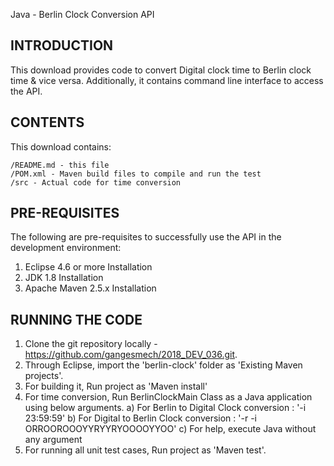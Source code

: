 Java - Berlin Clock Conversion API 

INTRODUCTION
------------

This download provides code to convert Digital clock time to Berlin clock time & vice versa.
Additionally, it contains command line interface to access the API.


CONTENTS
--------

This download contains:

    /README.md - this file
    /POM.xml - Maven build files to compile and run the test 
    /src - Actual code for time conversion

PRE-REQUISITES
--------------

The following are pre-requisites to successfully use the API in the development environment:

1. Eclipse 4.6 or more Installation
2. JDK 1.8 Installation
3. Apache Maven 2.5.x Installation

RUNNING THE CODE
-------------------
1. Clone the git repository locally - https://github.com/gangesmech/2018_DEV_036.git.
2. Through Eclipse, import the 'berlin-clock' folder as 'Existing Maven projects'.
3. For building it, Run project as 'Maven install'
4. For time conversion, Run BerlinClockMain Class as a Java application using below arguments.
	a) For Berlin to Digital Clock conversion : '-i 23:59:59'
	b) For Digital to Berlin Clock conversion : '-r -i ORROOROOOYYRYYRYOOOOYYOO'
	c) For help, execute Java without any argument
5. For running all unit test cases, Run project as 'Maven test'.


